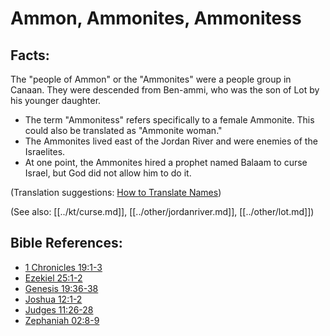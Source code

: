 # Ammon, Ammonites, Ammonitess #

## Facts: ##

The "people of Ammon" or the "Ammonites" were a people group in Canaan. They were descended from Ben-ammi, who was the son of Lot by his younger daughter.

* The term "Ammonitess" refers specifically to a female Ammonite. This could also be translated as "Ammonite woman."
* The Ammonites lived east of the Jordan River and were enemies of the Israelites.
* At one point, the Ammonites hired a prophet named Balaam to curse Israel, but God did not allow him to do it.

(Translation suggestions: [How to Translate Names](en/ta-vol1/translate/man/translate-names))

(See also: [[../kt/curse.md]], [[../other/jordanriver.md]], [[../other/lot.md]])

## Bible References: ##

* [1 Chronicles 19:1-3](en/tn/1ch/help/19/01)
* [Ezekiel 25:1-2](en/tn/ezk/help/25/01)
* [Genesis 19:36-38](en/tn/gen/help/19/36)
* [Joshua 12:1-2](en/tn/jos/help/12/01)
* [Judges 11:26-28](en/tn/jdg/help/11/26)
* [Zephaniah 02:8-9](en/tn/zep/help/02/08)
